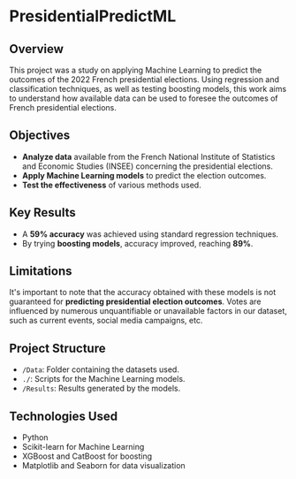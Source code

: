 # PresidentialPredictML

## Overview

This project was a study on applying Machine Learning to predict the outcomes of the 2022 French presidential elections. Using regression and classification techniques, as well as testing boosting models, this work aims to understand how available data can be used to foresee the outcomes of French presidential elections.

## Objectives

- **Analyze data** available from the French National Institute of Statistics and Economic Studies (INSEE) concerning the presidential elections.
- **Apply Machine Learning models** to predict the election outcomes.
- **Test the effectiveness** of various methods used.

## Key Results

- A **59% accuracy** was achieved using standard regression techniques.
- By trying **boosting models**, accuracy improved, reaching **89%**.

## Limitations

It's important to note that the accuracy obtained with these models is not guaranteed for **predicting presidential election outcomes**. Votes are influenced by numerous unquantifiable or unavailable factors in our dataset, such as current events, social media campaigns, etc.

## Project Structure

- `/Data`: Folder containing the datasets used.
- `./`: Scripts for the Machine Learning models.
- `/Results`: Results generated by the models.

## Technologies Used

- Python
- Scikit-learn for Machine Learning
- XGBoost and CatBoost for boosting
- Matplotlib and Seaborn for data visualization